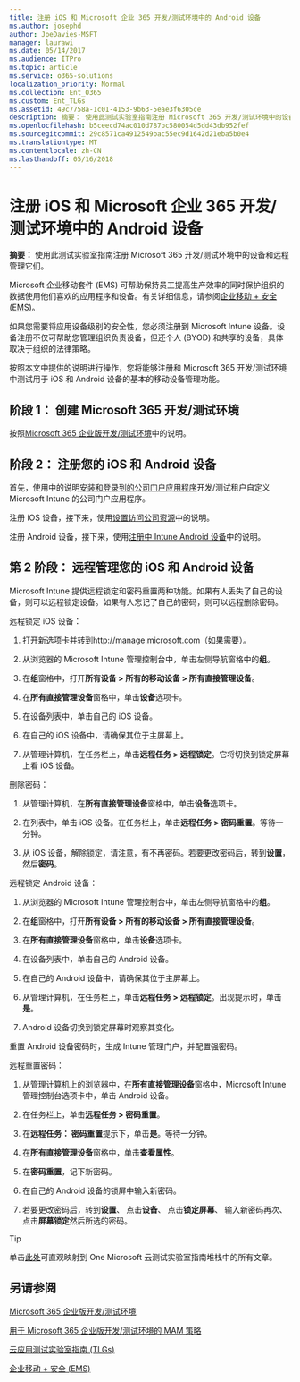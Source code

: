```yaml
---
title: 注册 iOS 和 Microsoft 企业 365 开发/测试环境中的 Android 设备
ms.author: josephd
author: JoeDavies-MSFT
manager: laurawi
ms.date: 05/14/2017
ms.audience: ITPro
ms.topic: article
ms.service: o365-solutions
localization_priority: Normal
ms.collection: Ent_O365
ms.custom: Ent_TLGs
ms.assetid: 49c7758a-1c01-4153-9b63-5eae3f6305ce
description: 摘要： 使用此测试实验室指南注册 Microsoft 365 开发/测试环境中的设备和远程管理它们。
ms.openlocfilehash: b5ceecd74ac010d787bc580054d5dd43db952fef
ms.sourcegitcommit: 29c8571ca4912549bac55ec9d1642d21eba5b0e4
ms.translationtype: MT
ms.contentlocale: zh-CN
ms.lasthandoff: 05/16/2018
---
```

# <a name="enroll-ios-and-android-devices-in-your-microsoft-enterprise-365-devtest-environment"></a>注册 iOS 和 Microsoft 企业 365 开发/测试环境中的 Android 设备

 **摘要：** 使用此测试实验室指南注册 Microsoft 365 开发/测试环境中的设备和远程管理它们。
  
Microsoft 企业移动套件 (EMS) 可帮助保持员工提高生产效率的同时保护组织的数据使用他们喜欢的应用程序和设备。有关详细信息，请参阅[企业移动 + 安全 (EMS)](https://www.microsoft.com/cloud-platform/enterprise-mobility-security)。
  
如果您需要将应用设备级别的安全性，您必须注册到 Microsoft Intune 设备。设备注册不仅可帮助您管理组织负责设备，但还个人 (BYOD) 和共享的设备，具体取决于组织的法律策略。
  
按照本文中提供的说明进行操作，您将能够注册和 Microsoft 365 开发/测试环境中测试用于 iOS 和 Android 设备的基本的移动设备管理功能。
  
## <a name="phase-1-create-your-microsoft-365-devtest-environment"></a>阶段 1： 创建 Microsoft 365 开发/测试环境

按照[Microsoft 365 企业版开发/测试环境](the-microsoft-365-enterprise-dev-test-environment.md)中的说明。
  
## <a name="phase-2-enroll-your-ios-and-android-devices"></a>阶段 2： 注册您的 iOS 和 Android 设备

首先，使用中的说明[安装和登录到的公司门户应用程序](https://docs.microsoft.com/intune-user-help/install-and-sign-in-to-the-intune-company-portal-app-ios)开发/测试租户自定义 Microsoft Intune 的公司门户应用程序。

注册 iOS 设备，接下来，使用[设置访问公司资源](https://docs.microsoft.com/intune-user-help/enroll-your-device-in-intune-ios)中的说明。

注册 Android 设备，接下来，使用[注册中 Intune Android 设备](https://docs.microsoft.com/intune-user-help/enroll-your-device-in-intune-android)中的说明。

## <a name="phase-2-manage-your-ios-and-android-devices-remotely"></a>第 2 阶段： 远程管理您的 iOS 和 Android 设备

Microsoft Intune 提供远程锁定和密码重置两种功能。如果有人丢失了自己的设备，则可以远程锁定设备。如果有人忘记了自己的密码，则可以远程删除密码。
  
远程锁定 iOS 设备：
  
1.  打开新选项卡并转到http://manage.microsoft.com（如果需要）。 

2.  从浏览器的 Microsoft Intune 管理控制台中，单击左侧导航窗格中的**组**。

3. 在**组**窗格中，打开**所有设备 > 所有的移动设备 > 所有直接管理设备**。
    
4. 在**所有直接管理设备**窗格中，单击**设备**选项卡。
    
5. 在设备列表中，单击自己的 iOS 设备。  
    
6. 在自己的 iOS 设备中，请确保其位于主屏幕上。  
    
7. 从管理计算机，在任务栏上，单击**远程任务 > 远程锁定**。它将切换到锁定屏幕上看 iOS 设备。
    
删除密码：
  
1. 从管理计算机，在**所有直接管理设备**窗格中，单击**设备**选项卡。
    
2. 在列表中，单击 iOS 设备。在任务栏上，单击**远程任务 > 密码重置**。等待一分钟。
    
3. 从 iOS 设备，解除锁定，请注意，有不再密码。若要更改密码后，转到**设置**，然后**密码**。
    
远程锁定 Android 设备：
  
1. 从浏览器的 Microsoft Intune 管理控制台中，单击左侧导航窗格中的**组**。
    
2. 在**组**窗格中，打开**所有设备 > 所有的移动设备 > 所有直接管理设备**。
    
3. 在**所有直接管理设备**窗格中，单击**设备**选项卡。
    
4. 在设备列表中，单击自己的 Android 设备。  
    
5. 在自己的 Android 设备中，请确保其位于主屏幕上。  
    
6. 从管理计算机，在任务栏上，单击**远程任务 > 远程锁定**。出现提示时，单击**是**。
    
7. Android 设备切换到锁定屏幕时观察其变化。
    
重置 Android 设备密码时，生成 Intune 管理门户，并配置强密码。
  
远程重置密码：
  
1. 从管理计算机上的浏览器中，在**所有直接管理设备**窗格中，Microsoft Intune 管理控制台选项卡中，单击 Android 设备。
    
2. 在任务栏上，单击**远程任务 > 密码重置**。
    
3. 在**远程任务： 密码重置**提示下，单击**是**。等待一分钟。
    
4. 在**所有直接管理设备**窗格中，单击**查看属性**。
    
5. 在**密码重置**，记下新密码。
    
6. 在自己的 Android 设备的锁屏中输入新密码。  
    
7. 若要更改密码后，转到**设置**、 点击**设备**、 点击**锁定屏幕**、 输入新密码再次、 点击**屏幕锁定**然后所选的密码。
    

> [!TIP]
> 单击[此处](http://aka.ms/catlgstack)可直观映射到 One Microsoft 云测试实验室指南堆栈中的所有文章。
  
## <a name="see-also"></a>另请参阅

[Microsoft 365 企业版开发/测试环境](the-microsoft-365-enterprise-dev-test-environment.md)
  
[用于 Microsoft 365 企业版开发/测试环境的 MAM 策略](mam-policies-for-your-microsoft-365-enterprise-dev-test-environment.md)
  
[云应用测试实验室指南 (TLGs)](cloud-adoption-test-lab-guides-tlgs.md)

[企业移动 + 安全 (EMS)](https://www.microsoft.com/cloud-platform/enterprise-mobility-security)


